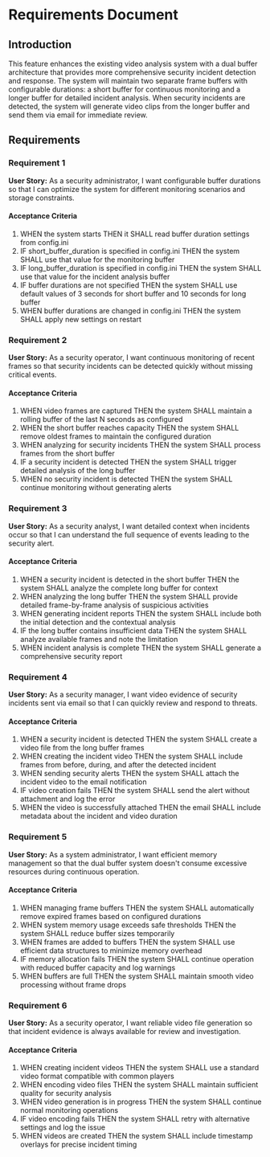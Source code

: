 # Requirements Document

## Introduction

This feature enhances the existing video analysis system with a dual buffer architecture that provides more comprehensive security incident detection and response. The system will maintain two separate frame buffers with configurable durations: a short buffer for continuous monitoring and a longer buffer for detailed incident analysis. When security incidents are detected, the system will generate video clips from the longer buffer and send them via email for immediate review.

## Requirements

### Requirement 1

**User Story:** As a security administrator, I want configurable buffer durations so that I can optimize the system for different monitoring scenarios and storage constraints.

#### Acceptance Criteria

1. WHEN the system starts THEN it SHALL read buffer duration settings from config.ini
2. IF short_buffer_duration is specified in config.ini THEN the system SHALL use that value for the monitoring buffer
3. IF long_buffer_duration is specified in config.ini THEN the system SHALL use that value for the incident analysis buffer
4. IF buffer durations are not specified THEN the system SHALL use default values of 3 seconds for short buffer and 10 seconds for long buffer
5. WHEN buffer durations are changed in config.ini THEN the system SHALL apply new settings on restart

### Requirement 2

**User Story:** As a security operator, I want continuous monitoring of recent frames so that security incidents can be detected quickly without missing critical events.

#### Acceptance Criteria

1. WHEN video frames are captured THEN the system SHALL maintain a rolling buffer of the last N seconds as configured
2. WHEN the short buffer reaches capacity THEN the system SHALL remove oldest frames to maintain the configured duration
3. WHEN analyzing for security incidents THEN the system SHALL process frames from the short buffer
4. IF a security incident is detected THEN the system SHALL trigger detailed analysis of the long buffer
5. WHEN no security incident is detected THEN the system SHALL continue monitoring without generating alerts

### Requirement 3

**User Story:** As a security analyst, I want detailed context when incidents occur so that I can understand the full sequence of events leading to the security alert.

#### Acceptance Criteria

1. WHEN a security incident is detected in the short buffer THEN the system SHALL analyze the complete long buffer for context
2. WHEN analyzing the long buffer THEN the system SHALL provide detailed frame-by-frame analysis of suspicious activities
3. WHEN generating incident reports THEN the system SHALL include both the initial detection and the contextual analysis
4. IF the long buffer contains insufficient data THEN the system SHALL analyze available frames and note the limitation
5. WHEN incident analysis is complete THEN the system SHALL generate a comprehensive security report

### Requirement 4

**User Story:** As a security manager, I want video evidence of security incidents sent via email so that I can quickly review and respond to threats.

#### Acceptance Criteria

1. WHEN a security incident is detected THEN the system SHALL create a video file from the long buffer frames
2. WHEN creating the incident video THEN the system SHALL include frames from before, during, and after the detected incident
3. WHEN sending security alerts THEN the system SHALL attach the incident video to the email notification
4. IF video creation fails THEN the system SHALL send the alert without attachment and log the error
5. WHEN the video is successfully attached THEN the email SHALL include metadata about the incident and video duration

### Requirement 5

**User Story:** As a system administrator, I want efficient memory management so that the dual buffer system doesn't consume excessive resources during continuous operation.

#### Acceptance Criteria

1. WHEN managing frame buffers THEN the system SHALL automatically remove expired frames based on configured durations
2. WHEN system memory usage exceeds safe thresholds THEN the system SHALL reduce buffer sizes temporarily
3. WHEN frames are added to buffers THEN the system SHALL use efficient data structures to minimize memory overhead
4. IF memory allocation fails THEN the system SHALL continue operation with reduced buffer capacity and log warnings
5. WHEN buffers are full THEN the system SHALL maintain smooth video processing without frame drops

### Requirement 6

**User Story:** As a security operator, I want reliable video file generation so that incident evidence is always available for review and investigation.

#### Acceptance Criteria

1. WHEN creating incident videos THEN the system SHALL use a standard video format compatible with common players
2. WHEN encoding video files THEN the system SHALL maintain sufficient quality for security analysis
3. WHEN video generation is in progress THEN the system SHALL continue normal monitoring operations
4. IF video encoding fails THEN the system SHALL retry with alternative settings and log the issue
5. WHEN videos are created THEN the system SHALL include timestamp overlays for precise incident timing